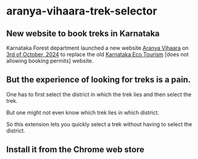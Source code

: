 # aranya-vihaara-trek-selector

## New website to book treks in Karnataka

Karnataka Forest department launched a new website [Aranya Vihaara](https://aranyavihaara.karnataka.gov.in/) on [3rd of October, 2024](https://timesofindia.indiatimes.com/city/bengaluru/karnataka-reopens-trekking-with-new-online-portal-aranya-vihaara/articleshow/113967359.cms) to replace the old [Karnataka Eco Tourism](https://www.karnatakaecotourism.com/) [does not allowing booking permits] website.

## But the experience of looking for treks is a pain.

One has to first select the district in which the trek lies and then select the trek. 

But one might not even know which trek lies in which district.

So this extension lets you quickly select a trek without having to select the district.

## Install it from the Chrome web store

